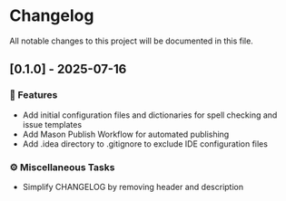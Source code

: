 # Changelog

All notable changes to this project will be documented in this file.

## [0.1.0] - 2025-07-16

### 🚀 Features

- Add initial configuration files and dictionaries for spell checking and issue templates
- Add Mason Publish Workflow for automated publishing
- Add .idea directory to .gitignore to exclude IDE configuration files

### ⚙️ Miscellaneous Tasks

- Simplify CHANGELOG by removing header and description

<!-- generated by git-cliff -->
